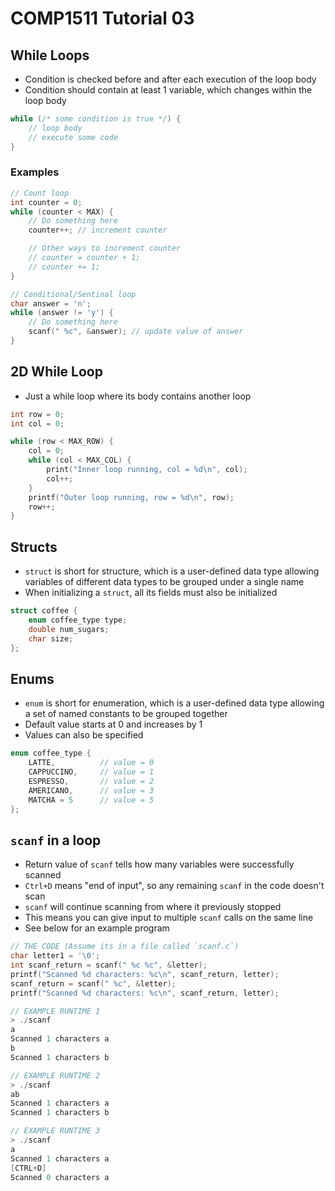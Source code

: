 # COMP1511 Tutorial 03

## While Loops

- Condition is checked before and after each execution
  of the loop body
- Condition should contain at least 1 variable, which
  changes within the loop body

```c
while (/* some condition is true */) {
    // loop body
    // execute some code
}
```

### Examples

```c
// Count loop
int counter = 0;
while (counter < MAX) {
    // Do something here
    counter++; // increment counter

    // Other ways to increment counter
    // counter = counter + 1;
    // counter += 1;
}

// Conditional/Sentinal loop
char answer = 'n';
while (answer != 'y') {
    // Do something here
    scanf(" %c", &answer); // update value of answer
}
```

## 2D While Loop

- Just a while loop where its body contains another loop

```c
int row = 0;
int col = 0;

while (row < MAX_ROW) {
    col = 0;
    while (col < MAX_COL) {
        print("Inner loop running, col = %d\n", col);
        col++;
    }
    printf("Outer loop running, row = %d\n", row);
    row++;
}
```

## Structs

- `struct` is short for structure, which is a user-defined
  data type allowing variables of different data types to be
  grouped under a single name
- When initializing a `struct`, all its fields must also be
  initialized

```c
struct coffee {
    enum coffee_type type;
    double num_sugars;
    char size;
};
```

## Enums

- `enum` is short for enumeration, which is a user-defined
  data type allowing a set of named constants to be grouped
  together
- Default value starts at 0 and increases by 1
- Values can also be specified

```c
enum coffee_type {
    LATTE,          // value = 0
    CAPPUCCINO,     // value = 1
    ESPRESSO,       // value = 2
    AMERICANO,      // value = 3
    MATCHA = 5      // value = 5
};
```

## `scanf` in a loop

- Return value of `scanf` tells how many variables were successfully scanned
- `Ctrl+D` means "end of input", so any remaining `scanf` in the code doesn't scan
- `scanf` will continue scanning from where it previously stopped
- This means you can give input to multiple `scanf` calls on the same line
- See below for an example program

```c
// THE CODE (Assume its in a file called `scanf.c`)
char letter1 = '\0';
int scanf_return = scanf(" %c %c", &letter);
printf("Scanned %d characters: %c\n", scanf_return, letter);
scanf_return = scanf(" %c", &letter);
printf("Scanned %d characters: %c\n", scanf_return, letter);

// EXAMPLE RUNTIME 1
> ./scanf
a
Scanned 1 characters a
b
Scanned 1 characters b

// EXAMPLE RUNTIME 2
> ./scanf
ab
Scanned 1 characters a
Scanned 1 characters b

// EXAMPLE RUNTIME 3
> ./scanf
a
Scanned 1 characters a
[CTRL+D]
Scanned 0 characters a
```
